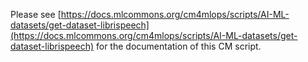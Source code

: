 Please see [https://docs.mlcommons.org/cm4mlops/scripts/AI-ML-datasets/get-dataset-librispeech](https://docs.mlcommons.org/cm4mlops/scripts/AI-ML-datasets/get-dataset-librispeech) for the documentation of this CM script.
